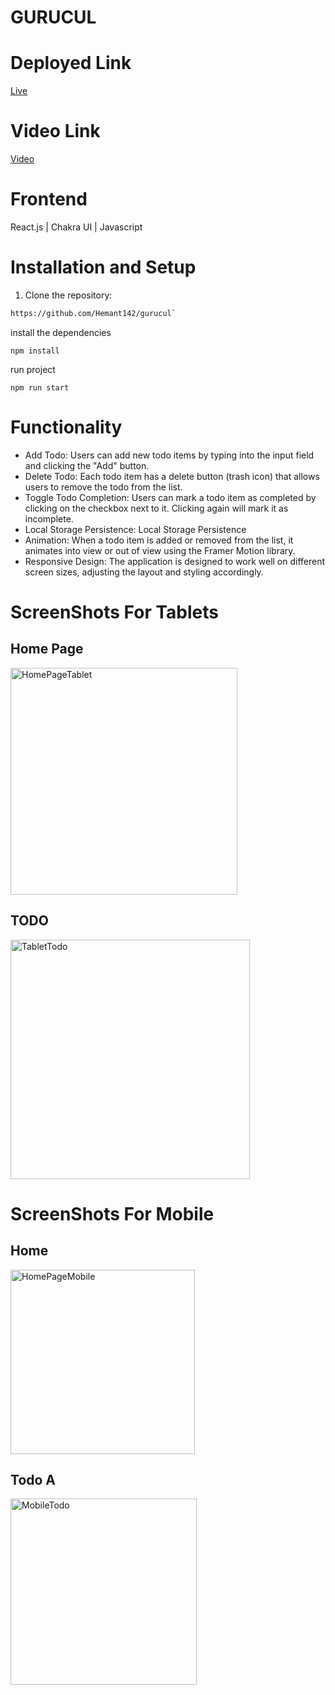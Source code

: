 # GURUCUL

# Deployed Link
 [Live](https://gurucul.vercel.app/)
 
# Video Link
  [Video](https://drive.google.com/file/d/1eGwokyElrmqMY9GE8JM9nYWqsQc4VXSJ/view?usp=sharing)
  
# Frontend

React.js | Chakra UI | Javascript 


# Installation and Setup
1. Clone the repository:

```bash
https://github.com/Hemant142/gurucul` 
```
install the dependencies
```
npm install
```
run project
```
npm run start
```
# Functionality
- Add Todo: Users can add new todo items by typing into the input field and clicking the "Add" button.
- Delete Todo: Each todo item has a delete button (trash icon) that allows users to remove the todo from the list.
- Toggle Todo Completion:  Users can mark a todo item as completed by clicking on the checkbox next to it. Clicking again will mark it as incomplete.
- Local Storage Persistence: Local Storage Persistence
- Animation: When a todo item is added or removed from the list, it animates into view or out of view using the Framer Motion library.
- Responsive Design: The application is designed to work well on different screen sizes, adjusting the layout and styling accordingly.


# ScreenShots  For Tablets

## Home Page
<img width="363" alt="HomePageTablet" src="https://github.com/Hemant142/gurucul/assets/121333203/14a0c5be-7735-4814-a6ba-f290cf229576">


## TODO 

<img width="383" alt="TabletTodo" src="https://github.com/Hemant142/gurucul/assets/121333203/da316799-fed6-4f02-b659-b20ba3fba30a">


# ScreenShots  For Mobile

## Home

<img width="295" alt="HomePageMobile" src="https://github.com/Hemant142/gurucul/assets/121333203/e1ade4f8-3b71-466c-ae29-ce10768e2d0d">


## Todo A


<img width="298" alt="MobileTodo" src="https://github.com/Hemant142/gurucul/assets/121333203/60c7f94a-4790-46a6-ad8a-6958a859ad08">
